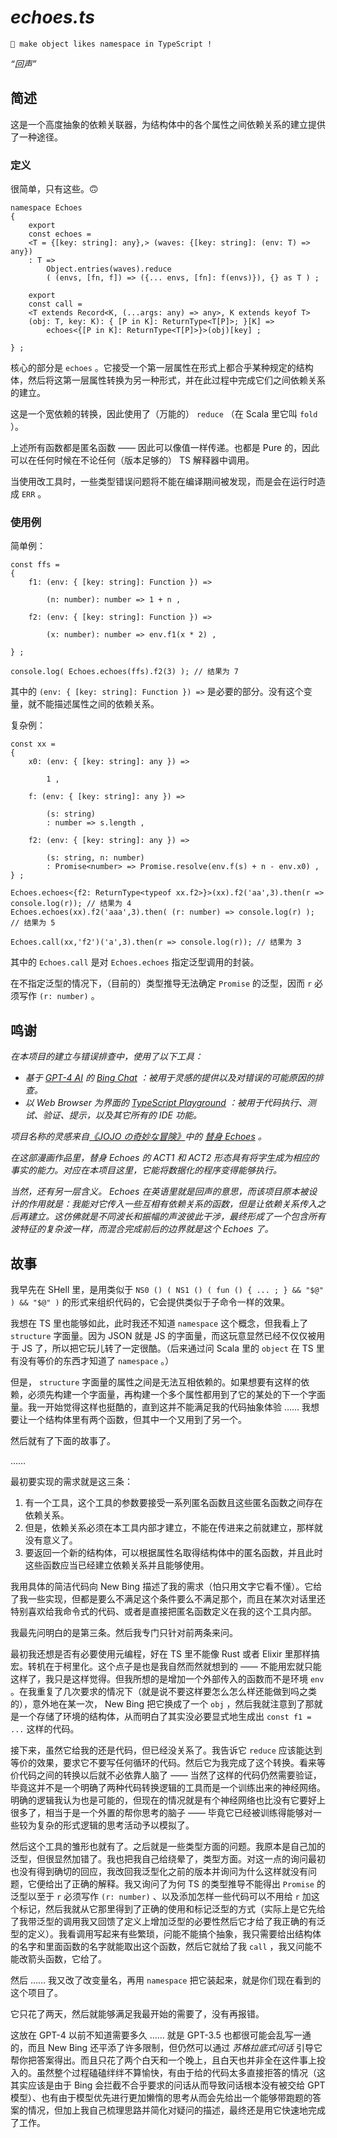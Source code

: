 # *echoes.ts*

~~~
🎃 make object likes namespace in TypeScript !
~~~

*“回声”*

## 简述

这是一个高度抽象的依赖关联器，为结构体中的各个属性之间依赖关系的建立提供了一种途径。

### 定义

很简单，只有这些。🙃

~~~ tsx
namespace Echoes
{
    export 
    const echoes =
    <T = {[key: string]: any},> (waves: {[key: string]: (env: T) => any})
    : T =>
        Object.entries(waves).reduce
        ( (envs, [fn, f]) => ({... envs, [fn]: f(envs)}), {} as T ) ;
    
    export 
    const call = 
    <T extends Record<K, (...args: any) => any>, K extends keyof T>
    (obj: T, key: K): { [P in K]: ReturnType<T[P]>; }[K] =>
        echoes<{[P in K]: ReturnType<T[P]>}>(obj)[key] ;
    
} ;
~~~

核心的部分是 `echoes` 。它接受一个第一层属性在形式上都合乎某种规定的结构体，然后将这第一层属性转换为另一种形式，并在此过程中完成它们之间依赖关系的建立。

这是一个宽依赖的转换，因此使用了（万能的） `reduce` （在 Scala 里它叫 `fold` ）。

上述所有函数都是匿名函数 —— 因此可以像值一样传递。也都是 Pure 的，因此可以在任何时候在不论任何（版本足够的） TS 解释器中调用。

当使用改工具时，一些类型错误问题将不能在编译期间被发现，而是会在运行时造成 `ERR` 。

### 使用例

简单例：

~~~ tsx
const ffs =
{
    f1: (env: { [key: string]: Function }) => 
        
        (n: number): number => 1 + n ,
    
    f2: (env: { [key: string]: Function }) => 
        
        (x: number): number => env.f1(x * 2) ,
    
} ;

console.log( Echoes.echoes(ffs).f2(3) ); // 结果为 7
~~~

其中的 `(env: { [key: string]: Function }) =>` 是必要的部分。没有这个变量，就不能描述属性之间的依赖关系。

复杂例：

~~~ tsx
const xx =
{
    x0: (env: { [key: string]: any }) => 
        
        1 ,
    
    f: (env: { [key: string]: any }) => 
        
        (s: string)
        : number => s.length ,
    
    f2: (env: { [key: string]: any }) => 
        
        (s: string, n: number)
        : Promise<number> => Promise.resolve(env.f(s) + n - env.x0) ,
} ;

Echoes.echoes<{f2: ReturnType<typeof xx.f2>}>(xx).f2('aa',3).then(r => console.log(r)); // 结果为 4
Echoes.echoes(xx).f2('aaa',3).then( (r: number) => console.log(r) ); // 结果为 5

Echoes.call(xx,'f2')('a',3).then(r => console.log(r)); // 结果为 3
~~~

其中的 `Echoes.call` 是对 `Echoes.echoes` 指定泛型调用的封装。

在不指定泛型的情况下，（目前的）类型推导无法确定 `Promise` 的泛型，因而 `r` 必须写作 `(r: number)` 。


## 鸣谢

*在本项目的建立与错误排查中，使用了以下工具：*

- *基于 [GPT-4 AI](https://openai.com/research/gpt-4) 的 [Bing Chat](https://bing.com/chat) ：被用于灵感的提供以及对错误的可能原因的排查。*
- *以 Web Browser 为界面的 [TypeScript Playground](https://www.typescriptlang.org//play) ：被用于代码执行、测试、验证、提示，以及其它所有的 IDE 功能。*

*项目名称的灵感来自[《JOJO の奇妙な冒険》](https://moegirl.org/JOJO%E7%9A%84%E5%A5%87%E5%A6%99%E5%86%92%E9%99%A9)中的 [替身 Echoes](https://jojowiki.com/Echoes) 。*

*在这部漫画作品里，替身 Echoes 的 ACT1 和 ACT2 形态具有将字生成为相应的事实的能力。对应在本项目这里，它能将数据化的程序变得能够执行。*

*当然，还有另一层含义。 Echoes 在英语里就是回声的意思，而该项目原本被设计的作用就是：我能对它传入一些互相有依赖关系的函数，但是让依赖关系传入之后再建立。这仿佛就是不同波长和振幅的声波彼此干涉，最终形成了一个包含所有波特征的复杂波一样，而混合完成前后的边界就是这个 Echoes 了。*


## 故事

我早先在 SHell 里，是用类似于 `NS0 () ( NS1 () ( fun () { ... ; } && "$@" ) && "$@" )` 的形式来组织代码的，它会提供类似于子命令一样的效果。

我想在 TS 里也能够如此，此时我还不知道 `namespace` 这个概念，但我看上了 `structure` 字面量。因为 JSON 就是 JS 的字面量，而这玩意显然已经不仅仅被用于 JS 了，所以把它玩儿转了一定很酷。（后来通过问 Scala 里的 `object` 在 TS 里有没有等价的东西才知道了 `namespace` 。）

但是， `structure` 字面量的属性之间是无法互相依赖的。如果想要有这样的依赖，必须先构建一个字面量，再构建一个多个属性都用到了它的某处的下一个字面量。我一开始觉得这样也挺酷的，直到这并不能满足我的代码抽象体验 …… 我想要让一个结构体里有两个函数，但其中一个又用到了另一个。

然后就有了下面的故事了。

……

最初要实现的需求就是这三条：

1. 有一个工具，这个工具的参数要接受一系列匿名函数且这些匿名函数之间存在依赖关系。
2. 但是，依赖关系必须在本工具内部才建立，不能在传进来之前就建立，那样就没有意义了。
3. 要返回一个新的结构体，可以根据属性名取得结构体中的匿名函数，并且此时这些函数应当已经建立依赖关系并且能够使用。

我用具体的简洁代码向 New Bing 描述了我的需求（怕只用文字它看不懂）。它给了我一些实现，但都是要么不满足这个条件要么不满足那个，而且在某次对话里还特别喜欢给我命令式的代码、或者是直接把匿名函数定义在我的这个工具内部。

我最先问明白的是第三条。然后我专门只针对前两条来问。

最初我还想是否有必要使用元编程，好在 TS 里不能像 Rust 或者 Elixir 里那样搞宏。转机在于柯里化。这个点子是也是我自然而然就想到的 —— 不能用宏就只能这样了，我只是这样觉得。但我所想的是增加一个外部传入的函数而不是环境 `env` 。在我重复了几次要求的情况下（就是说不要这样要怎么怎么样还能做到吗之类的），意外地在某一次， New Bing 把它换成了一个 `obj` ，然后我就注意到了那就是一个存储了环境的结构体，从而明白了其实没必要显式地生成出 `const f1 = ...` 这样的代码。

接下来，虽然它给我的还是代码，但已经没关系了。我告诉它 `reduce` 应该能达到等价的效果，要求它不要写任何循环的代码。然后它为我完成了这个转换。看来等价代码之间的转换以后就不必依靠人脑了 —— 当然了这样的代码仍然需要验证，毕竟这并不是一个明确了两种代码转换逻辑的工具而是一个训练出来的神经网络。明确的逻辑我认为也是可能的，但现在的情况就是有个神经网络也比没有它要好上很多了，相当于是一个外置的帮你思考的脑子 —— 毕竟它已经被训练得能够对一些较为复杂的形式逻辑的思考活动予以模拟了。

然后这个工具的雏形也就有了。之后就是一些类型方面的问题。我原本是自己加的泛型，但很显然加错了。我也把我自己给绕晕了，类型方面。对这一点的询问最初也没有得到确切的回应，我改回我泛型化之前的版本并询问为什么这样就没有问题，它便给出了正确的解释。我又询问了为何 TS 的类型推导不能得出 `Promise` 的泛型以至于 `r` 必须写作 `(r: number)` 、以及添加怎样一些代码可以不用给 `r` 加这个标记，然后我就从它那里得到了正确的使用和标记泛型的方式（实际上是它先给了我带泛型的调用我又回馈了定义上增加泛型的必要性然后它才给了我正确的有泛型的定义）。我看调用写起来有些繁琐，问能不能搞个抽象，我只需要给出结构体的名字和里面函数的名字就能取出这个函数，然后它就给了我 `call` ，我又问能不能改箭头函数，它给了。

然后 …… 我又改了改变量名，再用 `namespace` 把它装起来，就是你们现在看到的这个项目了。

它只花了两天，然后就能够满足我最开始的需要了，没有再报错。

这放在 GPT-4 以前不知道需要多久 …… 就是 GPT-3.5 也都很可能会乱写一通的，而且 New Bing 还平添了许多限制，但仍然可以通过 *苏格拉底式问话* 引导它帮你把答案得出。而且只花了两个白天和一个晚上，且白天也并非全在这件事上投入的。虽然整个过程磕磕绊绊不算愉快，有由于给的代码太多直接拒答的情况（这其实应该是由于 Bing 会拦截不合乎要求的问话从而导致问话根本没有被交给 GPT 模型）、也有由于模型优先进行更加懒惰的思考从而会先给出一个能够带跑题的答案的情况，但加上我自己梳理思路并简化对疑问的描述，最终还是用它快速地完成了工作。
